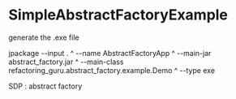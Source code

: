 # SimpleAbstractFactoryExample

generate the .exe file 

jpackage --input . ^
         --name AbstractFactoryApp ^
         --main-jar abstract_factory.jar ^
         --main-class refactoring_guru.abstract_factory.example.Demo ^
         --type exe

SDP : abstract factory 
